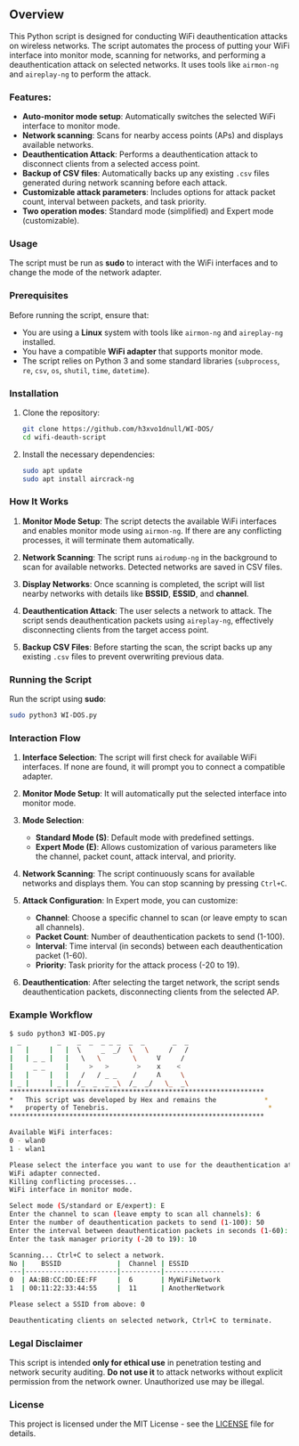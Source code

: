 ## Overview

This Python script is designed for conducting WiFi deauthentication attacks on wireless networks. The script automates the process of putting your WiFi interface into monitor mode, scanning for networks, and performing a deauthentication attack on selected networks. It uses tools like `airmon-ng` and `aireplay-ng` to perform the attack.

### Features:
- **Auto-monitor mode setup**: Automatically switches the selected WiFi interface to monitor mode.
- **Network scanning**: Scans for nearby access points (APs) and displays available networks.
- **Deauthentication Attack**: Performs a deauthentication attack to disconnect clients from a selected access point.
- **Backup of CSV files**: Automatically backs up any existing `.csv` files generated during network scanning before each attack.
- **Customizable attack parameters**: Includes options for attack packet count, interval between packets, and task priority.
- **Two operation modes**: Standard mode (simplified) and Expert mode (customizable).

### Usage

The script must be run as **sudo** to interact with the WiFi interfaces and to change the mode of the network adapter.

### Prerequisites

Before running the script, ensure that:
- You are using a **Linux** system with tools like `airmon-ng` and `aireplay-ng` installed.
- You have a compatible **WiFi adapter** that supports monitor mode.
- The script relies on Python 3 and some standard libraries (`subprocess`, `re`, `csv`, `os`, `shutil`, `time`, `datetime`).

### Installation

1. Clone the repository:

   ```bash
   git clone https://github.com/h3xvo1dnull/WI-DOS/
   cd wifi-deauth-script
   ```

2. Install the necessary dependencies:

   ```bash
   sudo apt update
   sudo apt install aircrack-ng
   ```

### How It Works

1. **Monitor Mode Setup**: The script detects the available WiFi interfaces and enables monitor mode using `airmon-ng`. If there are any conflicting processes, it will terminate them automatically.
   
2. **Network Scanning**: The script runs `airodump-ng` in the background to scan for available networks. Detected networks are saved in CSV files.
   
3. **Display Networks**: Once scanning is completed, the script will list nearby networks with details like **BSSID**, **ESSID**, and **channel**.

4. **Deauthentication Attack**: The user selects a network to attack. The script sends deauthentication packets using `aireplay-ng`, effectively disconnecting clients from the target access point.

5. **Backup CSV Files**: Before starting the scan, the script backs up any existing `.csv` files to prevent overwriting previous data.

### Running the Script

Run the script using **sudo**:

```bash
sudo python3 WI-DOS.py
```

### Interaction Flow

1. **Interface Selection**: The script will first check for available WiFi interfaces. If none are found, it will prompt you to connect a compatible adapter.

2. **Monitor Mode Setup**: It will automatically put the selected interface into monitor mode.

3. **Mode Selection**:
   - **Standard Mode (S)**: Default mode with predefined settings.
   - **Expert Mode (E)**: Allows customization of various parameters like the channel, packet count, attack interval, and priority.

4. **Network Scanning**: The script continuously scans for available networks and displays them. You can stop scanning by pressing `Ctrl+C`.

5. **Attack Configuration**: In Expert mode, you can customize:
   - **Channel**: Choose a specific channel to scan (or leave empty to scan all channels).
   - **Packet Count**: Number of deauthentication packets to send (1-100).
   - **Interval**: Time interval (in seconds) between each deauthentication packet (1-60).
   - **Priority**: Task priority for the attack process (-20 to 19).

6. **Deauthentication**: After selecting the target network, the script sends deauthentication packets, disconnecting clients from the selected AP.

### Example Workflow

```bash
$ sudo python3 WI-DOS.py
  _         _    _  _  _ _ _  _  _       _  _  
|   |     |   |  \     _  _/  \   \     /   /   
|   | _ _ |   |   \   \        \     V     /     
|     _ _     |     >   >       >    x    <       
|   |     |   |   /   / _ _    /     Λ     \       
| _ |     | _ |  /_  _  _ _\  /_  _/   \_  _\       
****************************************************************
*   This script was developed by Hex and remains the            *
*   property of Tenebris.                                        *
****************************************************************

Available WiFi interfaces:
0 - wlan0
1 - wlan1

Please select the interface you want to use for the deauthentication attack: 0
WiFi adapter connected.
Killing conflicting processes...
WiFi interface in monitor mode.

Select mode (S/standard or E/expert): E
Enter the channel to scan (leave empty to scan all channels): 6
Enter the number of deauthentication packets to send (1-100): 50
Enter the interval between deauthentication packets in seconds (1-60): 2
Enter the task manager priority (-20 to 19): 10

Scanning... Ctrl+C to select a network.
No |    BSSID              |  Channel | ESSID        
---|-----------------------|----------|---------------
0  | AA:BB:CC:DD:EE:FF     |  6       | MyWiFiNetwork
1  | 00:11:22:33:44:55     |  11      | AnotherNetwork

Please select a SSID from above: 0

Deauthenticating clients on selected network, Ctrl+C to terminate.
```

### Legal Disclaimer
This script is intended **only for ethical use** in penetration testing and network security auditing. **Do not use it** to attack networks without explicit permission from the network owner. Unauthorized use may be illegal.

### License
This project is licensed under the MIT License - see the [LICENSE](LICENSE) file for details.
